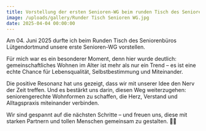 ```yaml
---
title: Vorstellung der ersten Senioren-WG beim runden Tisch des Seniorenbüros LüDo
image: /uploads/gallery/Runder Tisch Senioren WG.jpg
date: 2025-04-04 00:00:00
---
```


Am 04. Juni 2025 durfte ich beim Runden Tisch des Seniorenbüros Lütgendortmund unsere erste Senioren-WG vorstellen.

Für mich war es ein besonderer Moment, denn hier wurde deutlich: gemeinschaftliches Wohnen im Alter ist mehr als nur ein Trend – es ist eine echte Chance für Lebensqualität, Selbstbestimmung und Miteinander.

Die positive Resonanz hat uns gezeigt, dass wir mit unserer Idee den Nerv der Zeit treffen. Und es bestärkt uns darin, diesen Weg weiterzugehen: seniorengerechte Wohnformen zu schaffen, die Herz, Verstand und Alltagspraxis miteinander verbinden.

Wir sind gespannt auf die nächsten Schritte – und freuen uns, diese mit starken Partnern und tollen Menschen gemeinsam zu gestalten. 🤝🏡
